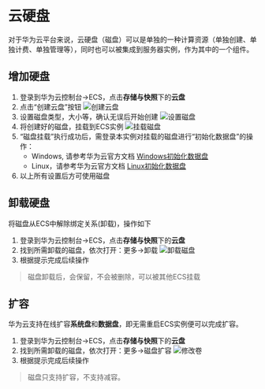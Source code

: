 # 云硬盘

对于华为云平台来说，云硬盘（磁盘）可以是单独的一种计算资源（单独创建、单独计费、单独管理等），同时也可以被集成到服务器实例，作为其中的一个组件。

## 增加硬盘

1. 登录到华为云控制台->ECS，点击**存储与快照**下的**云盘**
2. 点击“创建云盘”按钮
   ![创建云盘](https://libs.websoft9.com/Websoft9/DocsPicture/zh/aliyun/aliyun-createdisk-websoft9.png)
3. 设置磁盘类型，大小等，确认无误后开始创建
   ![设置磁盘](https://libs.websoft9.com/Websoft9/DocsPicture/zh/aliyun/aliyun-createdisk2-websoft9.png)
4. 将创建好的磁盘，挂载到ECS实例
   ![挂载磁盘](https://libs.websoft9.com/Websoft9/DocsPicture/zh/aliyun/aliyun-attachdisk-websoft9.png)
5. “磁盘挂载”执行成功后，需登录本实例对挂载的磁盘进行“初始化数据盘”的操作：
    - Windows, 请参考华为云官方文档 [Windows初始化数据盘](https://support.huaweicloud.com/qs-ecs/zh-cn_topic_0030831989.html)
    - Linux，请参考华为云官方文档 [Linux初始化数据盘](https://support.huaweicloud.com/qs-ecs/zh-cn_topic_0030831989.html) 
5. 以上所有设置后方可使用磁盘

## 卸载硬盘

将磁盘从ECS中解除绑定关系(卸载)，操作如下

1. 登录到华为云控制台->ECS，点击**存储与快照**下的**云盘**
2. 找到所需卸载的磁盘，依次打开：更多->卸载
   ![卸载磁盘](https://libs.websoft9.com/Websoft9/DocsPicture/zh/aliyun/aliyun-ditachdisk-websoft9.png)
3. 根据提示完成后续操作

> 磁盘卸载后，会保留，不会被删除，可以被其他ECS挂载

## 扩容

华为云支持在线扩容**系统盘**和**数据盘**，即无需重启ECS实例便可以完成扩容。

1. 登录到华为云控制台->ECS，点击**存储与快照**下的**云盘**
2. 找到所需卸载的磁盘，依次打开：更多->磁盘扩容
   ![修改卷](https://libs.websoft9.com/Websoft9/DocsPicture/zh/aliyun/aliyun-changedisks-websoft9.png)
3. 根据提示完成后续操作

> 磁盘只支持扩容，不支持减容。